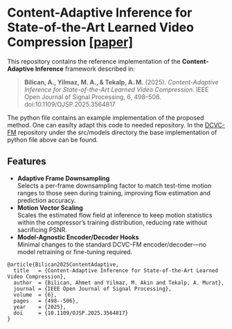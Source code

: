 # Content-Adaptive Inference for State-of-the-Art Learned Video Compression [[paper]](https://ieeexplore.ieee.org/stamp/stamp.jsp?tp=&arnumber=10978087)

This repository contains the reference implementation of the **Content-Adaptive Inference** framework described in:

> **Bilican, A., Yilmaz, M. A., & Tekalp, A. M.** (2025). *Content-Adaptive Inference for State-of-the-Art Learned Video Compression*. IEEE Open Journal of Signal Processing, 6, 498–506. doi:10.1109/OJSP.2025.3564817

The python file contains an example implementation of the proposed method. One can easilty adapt this code to needed repository. 
In the [DCVC-FM](https://github.com/microsoft/DCVC/tree/main/DCVC-family/DCVC-FM) repository under the src/models directory the base implementation of python file above can be found. 

## Features

- **Adaptive Frame Downsampling**  
  Selects a per-frame downsampling factor to match test-time motion ranges to those seen during training, improving flow estimation and prediction accuracy.
- **Motion Vector Scaling**  
  Scales the estimated flow field at inference to keep motion statistics within the compressor’s training distribution, reducing rate without sacrificing PSNR.
- **Model-Agnostic Encoder/Decoder Hooks**  
  Minimal changes to the standard DCVC-FM encoder/decoder—no model retraining or fine-tuning required.

```
@article{Bilican2025ContentAdaptive,
  title   = {Content-Adaptive Inference for State-of-the-Art Learned Video Compression},
  author  = {Bilican, Ahmet and Yilmaz, M. Akin and Tekalp, A. Murat},
  journal = {IEEE Open Journal of Signal Processing},
  volume  = {6},
  pages   = {498--506},
  year    = {2025},
  doi     = {10.1109/OJSP.2025.3564817}
}
```
